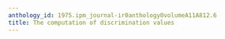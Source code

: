 ```yaml
---
anthology_id: 1975.ipm_journal-ir0anthology0volumeA11A812.6
title: The computation of discrimination values
---
```

